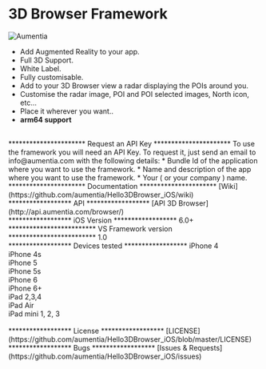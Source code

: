 3D Browser Framework
=======================

<p align="left" >
  <img src="https://s3-us-west-1.amazonaws.com/aumentia/logoaumentia_small.png" alt="Aumentia" title="Aumentia">
</p>

* Add Augmented Reality to your app.
* Full 3D Support.
* White Label.
* Fully customisable.
* Add to your 3D Browser view a radar displaying the POIs around you.
* Customise the radar image, POI and POI selected images, North icon, etc…
* Place it wherever you want..
* **arm64 support**

<br>
**********************
    Request an API Key
**********************
To use the framework you will need an API Key. To request it, just send an email to info@aumentia.com with the following details:
* Bundle Id of the application where you want to use the framework.
* Name and description of the app where you want to use the framework.
* Your ( or your company ) name.

<br>
**********************
    Documentation
**********************
[Wiki](https://github.com/aumentia/Hello3DBrowser_iOS/wiki)

<br>
******************
    API
******************
[API 3D Browser](http://api.aumentia.com/browser/)

<br>
******************
     iOS Version
******************
6.0+

<br>
*************************
     VS Framework version
*************************
1.0

<br>
******************
    Devices tested
******************
 iPhone 4<br>
 iPhone 4s<br>
 iPhone 5<br>
 iPhone 5s<br>
 iPhone 6<br>
 iPhone 6+<br>
 iPad 2,3,4<br>
 iPad Air<br>
 iPad mini 1, 2, 3<br>
 
 <br>
******************
    License
******************
[LICENSE](https://github.com/aumentia/Hello3DBrowser_iOS/blob/master/LICENSE)

<br>
******************
    Bugs
******************
[Issues & Requests](https://github.com/aumentia/Hello3DBrowser_iOS/issues)
